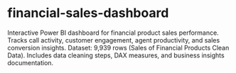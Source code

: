 # financial-sales-dashboard
Interactive Power BI dashboard for financial product sales performance. Tracks call activity, customer engagement, agent productivity, and sales conversion insights. Dataset: 9,939 rows (Sales of Financial Products Clean Data). Includes data cleaning steps, DAX measures, and business insights documentation.
